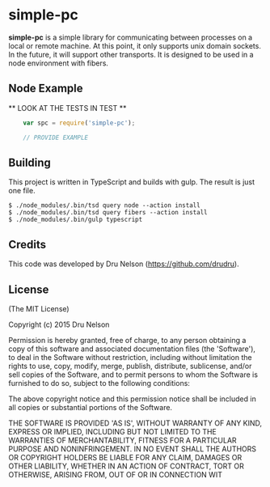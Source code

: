 # simple-pc

__simple-pc__ is a simple library for communicating between processes on a local or remote machine.
At this point, it only supports unix domain sockets. In the future, it will support other transports.
It is designed to be used in a node environment with fibers.

## Node Example

** LOOK AT THE TESTS IN TEST **

```JavaScript
    var spc = require('simple-pc');

    // PROVIDE EXAMPLE
```

## Building

This project is written in TypeScript and builds with gulp. The result is just one file.


    $ ./node_modules/.bin/tsd query node --action install
    $ ./node_modules/.bin/tsd query fibers --action install
    $ ./node_modules/.bin/gulp typescript


## Credits

This code was developed by Dru Nelson (<https://github.com/drudru>).

## License

(The MIT License)

Copyright (c) 2015 Dru Nelson

Permission is hereby granted, free of charge, to any person obtaining
a copy of this software and associated documentation files (the
'Software'), to deal in the Software without restriction, including
without limitation the rights to use, copy, modify, merge, publish,
distribute, sublicense, and/or sell copies of the Software, and to
permit persons to whom the Software is furnished to do so, subject to
the following conditions:

The above copyright notice and this permission notice shall be
included in all copies or substantial portions of the Software.

THE SOFTWARE IS PROVIDED 'AS IS', WITHOUT WARRANTY OF ANY KIND,
EXPRESS OR IMPLIED, INCLUDING BUT NOT LIMITED TO THE WARRANTIES OF
MERCHANTABILITY, FITNESS FOR A PARTICULAR PURPOSE AND NONINFRINGEMENT.
IN NO EVENT SHALL THE AUTHORS OR COPYRIGHT HOLDERS BE LIABLE FOR ANY
CLAIM, DAMAGES OR OTHER LIABILITY, WHETHER IN AN ACTION OF CONTRACT,
TORT OR OTHERWISE, ARISING FROM, OUT OF OR IN CONNECTION WIT
